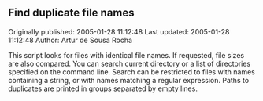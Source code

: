 ## Find duplicate file names

Originally published: 2005-01-28 11:12:48
Last updated: 2005-01-28 11:12:48
Author: Artur de Sousa Rocha

This script looks for files with identical file names. If requested, file sizes are also compared. You can search current directory or a list of directories specified on the command line. Search can be restricted to files with names containing a string, or with names matching a regular expression. Paths to duplicates are printed in groups separated by empty lines.